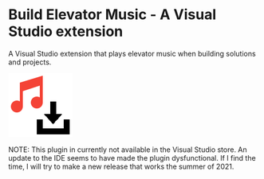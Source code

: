 # Build Elevator Music - A Visual Studio extension
A Visual Studio extension that plays elevator music when building solutions and projects.

![alt text](https://raw.githubusercontent.com/Davuskus/elevator-music-vs/master/Icon/elevator-music-vs-icon.png)

NOTE: This plugin in currently not available in the Visual Studio store. An update to the IDE seems to have made the plugin dysfunctional. If I find the time, I will try to make a new release that works the summer of 2021.
